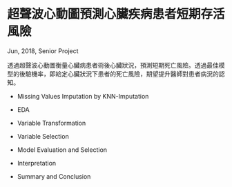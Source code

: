 # 超聲波心動圖預測心臟疾病患者短期存活風險
Jun, 2018, Senior Project

透過超聲波心動圖衡量心臟病患者術後心臟狀況，預測短期死亡風險。透過最佳模型的後驗機率，即給定心臟狀況下患者的死亡風險，期望提升醫師對患者病況的認知。

- Missing Values Imputation by KNN-Imputation

- EDA
  
- Variable Transformation
  
- Variable Selection
  
- Model Evaluation and Selection
  
- Interpretation
  
- Summary and Conclusion

